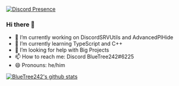 [![Discord Presence](https://lanyard.cnrad.dev/api/831970480499589220)](https://discord.com/users/831970480499589220)

### Hi there 👋

- 🔭 I’m currently working on DiscordSRVUtils and AdvancedPlHide
- 🌱 I’m currently learning TypeScript and C++
- 🤔 I’m looking for help with Big Projects
- 📫 How to reach me: Discord BlueTree242#6225
- 😄 Pronouns: he/him

[![BlueTree242's github stats](https://github-readme-stats.vercel.app/api?username=BlueTree242&theme=algolia)](https://github.com/anuraghazra/github-readme-stats)
